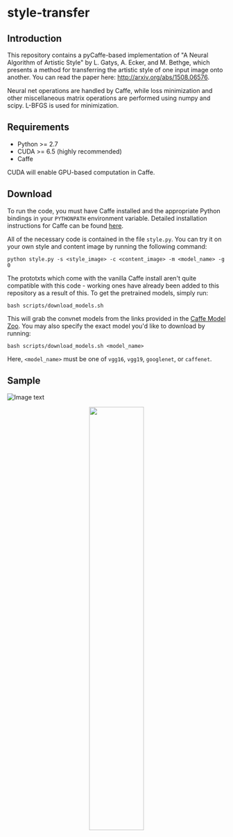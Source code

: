 # style-transfer

## Introduction

This repository contains a pyCaffe-based implementation of "A Neural Algorithm of Artistic Style" by L. Gatys, A. Ecker, and M. Bethge, which presents a method for transferring the artistic style of one input image onto another. You can read the paper here: http://arxiv.org/abs/1508.06576. 

Neural net operations are handled by Caffe, while loss minimization and other miscellaneous matrix operations are performed using numpy and scipy. L-BFGS is used for minimization.

## Requirements

 - Python >= 2.7
 - CUDA >= 6.5 (highly recommended)
 - Caffe

CUDA will enable GPU-based computation in Caffe.

## Download

To run the code, you must have Caffe installed and the appropriate Python bindings in your `PYTHONPATH` environment variable. Detailed installation instructions for Caffe can be found [here](http://caffe.berkeleyvision.org/installation.html).

All of the necessary code is contained in the file `style.py`. You can try it on your own style and content image by running the following command:

```
python style.py -s <style_image> -c <content_image> -m <model_name> -g 0
```

The prototxts which come with the vanilla Caffe install aren't quite compatible with this code - working ones have already been added to this repository as a result of this. To get the pretrained models, simply run:

```
bash scripts/download_models.sh
```

This will grab the convnet models from the links provided in the [Caffe Model Zoo](https://github.com/BVLC/caffe/wiki/Model-Zoo). You may also specify the exact model you'd like to download by running:

```
bash scripts/download_models.sh <model_name>
```

Here, `<model_name>` must be one of `vgg16`, `vgg19`, `googlenet`, or `caffenet`.

## Sample
![Image text](https://raw.githubusercontent.com/NoMorningstar/style-transfer-1/scripts/00001-wave-vgg19-content-1e4-512.jpg)
<p align="center">
<img src="https://raw.githubusercontent.com/NoMorningstar/style-transfer-1/scripts/00001-wave-vgg19-content-1e4-512.jpg" width="50%"/>
